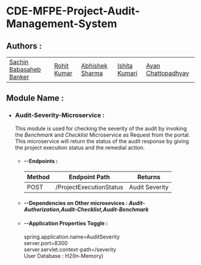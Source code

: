 # CDE-MFPE-Project-Audit-Management-System

## Authors :

<table>
  <tr>
      <td>
        <a href="#">Sachin Babasaheb Banker</a>
        </td>
      <td>
        <a href="#">Rohit Kumar</a>
        </td>
      <td>
        <a href="#">Abhishek Sharma</a>
        </td>
      <td>
        <a href="#">Ishita Kumari</a>
        </td>
      <td>
        <a href="#">Ayan Chattopadhyay</a>
        </td>
    </tr>
</table>

## Module Name :

* ### Audit-Severity-Microservice :
  This module is used for checking the severity of the audit by invoking the *Benchmark* and *Checklist*  Microservice as Request from the portal.
  This microservice will return the status of the audit response by giving the project execution status and the remedial action.

  * #### --Endpoints : 
    <table>
        <thead>
            <th>Method</th>
            <th>Endpoint Path</th>
            <th>Returns</th>
        </thead>
        <tbody>
            <tr>
                <td>POST</td>
                <td>/ProjectExecutionStatus</td>
                <td>Audit Severity</td>
            </tr>
        </tbody>
    </table>

  * #### --Dependencies on Other microsevices : *Audit-Authorization,Audit-Checklist,Audit-Benchmark*

  * #### --Application Properties Toggle :<br/>
      spring.application.name=AuditSeverity<br/>
      server.port=8300<br/>
      server.servlet.context-path=/severity<br/>
      User Database : H2(In-Memory)<br/>
